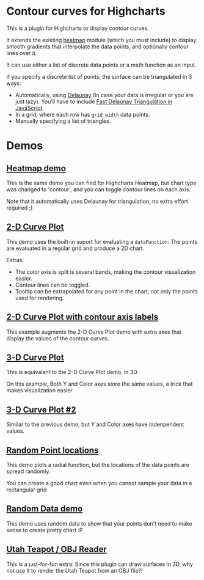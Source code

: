 Contour curves for Highcharts
=============================

This is a plugin for Highcharts to display contour curves.

It extends the existing [heatmap](http://www.highcharts.com/maps/demo/heatmap) module (which you must include) to display smooth gradients that interpolate the data points, and optionally contour lines over it.

It can use either a list of discrete data points or a math function as an input.

If you specify a discrete list of points, the surface can be triangulated in 3 ways:
- Automatically, using [Delaunay](http://en.wikipedia.org/wiki/Delaunay_triangulation) (In case your data is irregular or you are just lazy). You'll have to include [Fast Delaunay Triangulation in JavaScript](https://github.com/ironwallaby/delaunay).
- In a grid, where each row has `grid_width` data points.
- Manually specifying a list of triangles.



Demos
=====
[Heatmap demo](https://jsfiddle.net/wu5ny61a/)
--------------------

This is the same demo you can find for Highcharts Heatmap, but chart type was changed to 'contour', and you can toggle contour lines on each axis.

Note that it automatically uses Delaunay for triangulation, no extra effort required ;)


[2-D Curve Plot](https://jsfiddle.net/ocfajhpm/)
------------------------
This demo uses the built-in suport for evaluating a `dataFunction`: The points are evaluated in a regular grid and produce a 2D chart.

Extras:
- The color axis is split is several bands, making the contour visualization easier.
- Contour lines can be toggled.
- Tooltip can be extrapolated for any point in the chart, not only the points used for rendering.


[2-D Curve Plot with contour axis labels](https://jsfiddle.net/Lp0u2ohx/)
------------------------
This example augments the 2-D Curve Plot demo with extra axes that display the values of the contour curves.


[3-D Curve Plot](https://jsfiddle.net/ts8uryj3/)
--------------------
This is equivalent to the 2-D Curve Plot demo, in 3D.

On this example, Both Y and Color axes store the same values, a trick that makes visualization easier.


[3-D Curve Plot #2](https://jsfiddle.net/rk96bsda/)
--------------------
Similar to the previous demo, but Y and Color axes have indenpendent values.


[Random Point locations](https://jsfiddle.net/poe7k6uf/)
------------------------
This demo plots a radial function, but the locations of the data points are spread randomly.

You can create a good chart even when you cannot sample your data in a rectangular grid


[Random Data demo](https://jsfiddle.net/z9abdwg7/)
--------------------
This demo uses random data to show that your points don't need to make sense to create pretty chart :P


[Utah Teapot / OBJ Reader](https://jsfiddle.net/7039q1pu/)
--------------------
This is a just-for-fun extra: Since this plugin can draw surfaces in 3D, why not use it to render the Utah Teapot from an OBJ file?!
